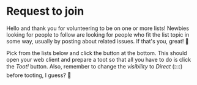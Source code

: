 # Request to join

Hello and thank you for volunteering to be on one or more lists!
Newbies looking for people to follow are looking for people who fit
the list topic in some way, usually by posting about related issues.
If that's you, great! 🙂

Pick from the lists below and click the button at the bottom. This
should open your web client and prepare a toot so that all you have to
do is click the *Toot!* button. Also, remember to change the
*visibility* to *Direct* (🖂) before tooting, I guess? 🤔
